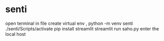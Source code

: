 # senti
open terminal in file 
create virtual env ,
python -m venv senti 
./senti/Scripts/activate
pip install streamlit
streamlit run saho.py 
enter the local host
